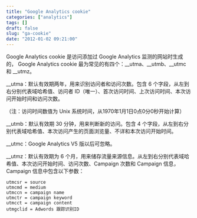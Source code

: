 ```yaml
---
title: "Google Analytics cookie"
categories: ["analytics"]
tags: []
draft: false
slug: "ga-cookie"
date: "2012-01-02 09:21:00"
---
```


Google Analytics cookie 是访问添加过 Google Analytics 监测的网站时生成的， Google Analytics cookie 最为常见的有四个：__utma、__utmb、__utmc 和 __utmz。

__utma：默认有效期两年，用来识别访问者和访问次数。包含 6 个字段，从左到右分别代表域哈希值、访问者 ID（唯一）、首次访问时间、上次访问时间、本次访问开始时间和访问次数。

（注：访问时间数值为 Unix 系统时间，从1970年1月1日0点0分0秒开始计算）

__utmb：默认有效期 30 分钟，用来判断新的访问。包含 4 个字段，从左到右分别代表域哈希值、本次访问产生的页面浏览量、不详和本次访问开始时间。

__utmc：Google Analytics V5 版以后可忽略。

__utmz：默认有效期为 6 个月，用来储存流量来源信息。从左到右分别代表域哈希值、本次访问开始时间、访问次数、Campaign 次数和 Campaign 信息，Campaign 信息中包含以下参数：

    utmcsr = source
    utmcmd = medium
    utmccn = campaign name
    utmctr = campaign keyword
    utmcct = campaign content
    utmgclid = Adwords 跟踪识别ID


